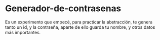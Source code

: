# Generador-de-contrasenas
Es un experimento que empecé, para practicar la abstracción, te genera tanto un id, y la contrseña, aparte de ello guarda tu nombre, y otros datos más importantes.
